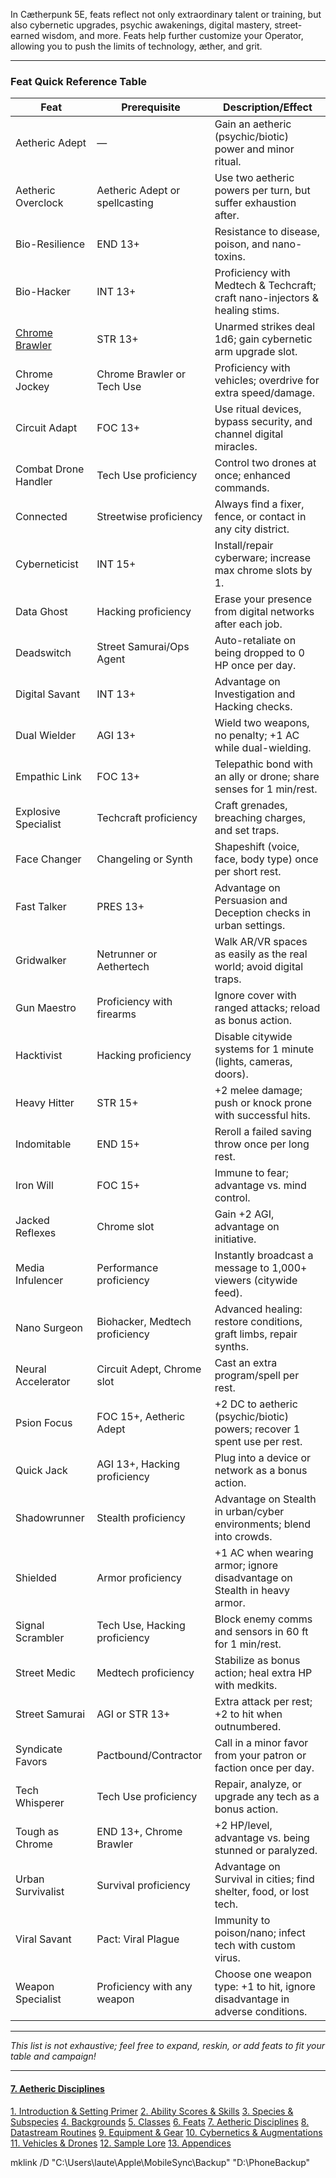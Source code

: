 In Cætherpunk 5E, feats reflect not only extraordinary talent or training, but also cybernetic upgrades, psychic awakenings, digital mastery, street-earned wisdom, and more. Feats help further customize your Operator, allowing you to push the limits of technology, æther, and grit.

---

### Feat Quick Reference Table

| Feat                 | Prerequisite                   | Description/Effect                                                            |
| -------------------- | ------------------------------ | ----------------------------------------------------------------------------- |
| Aetheric Adept       | —                              | Gain an aetheric (psychic/biotic) power and minor ritual.                     |
| Aetheric Overclock   | Aetheric Adept or spellcasting | Use two aetheric powers per turn, but suffer exhaustion after.                |
| Bio-Resilience       | END 13+                        | Resistance to disease, poison, and nano-toxins.                               |
| Bio-Hacker           | INT 13+                        | Proficiency with Medtech & Techcraft; craft nano-injectors & healing stims.   |
| [Chrome Brawler](Chrome%20Brawler.md)   | STR 13+                        | Unarmed strikes deal 1d6; gain cybernetic arm upgrade slot.                   |
| Chrome Jockey        | Chrome Brawler or Tech Use     | Proficiency with vehicles; overdrive for extra speed/damage.                  |
| Circuit Adapt        | FOC 13+                        | Use ritual devices, bypass security, and channel digital miracles.            |
| Combat Drone Handler | Tech Use proficiency           | Control two drones at once; enhanced commands.                                |
| Connected            | Streetwise proficiency         | Always find a fixer, fence, or contact in any city district.                  |
| Cyberneticist        | INT 15+                        | Install/repair cyberware; increase max chrome slots by 1.                     |
| Data Ghost           | Hacking proficiency            | Erase your presence from digital networks after each job.                     |
| Deadswitch           | Street Samurai/Ops Agent       | Auto-retaliate on being dropped to 0 HP once per day.                         |
| Digital Savant       | INT 13+                        | Advantage on Investigation and Hacking checks.                                |
| Dual Wielder         | AGI 13+                        | Wield two weapons, no penalty; +1 AC while dual-wielding.                     |
| Empathic Link        | FOC 13+                        | Telepathic bond with an ally or drone; share senses for 1 min/rest.           |
| Explosive Specialist | Techcraft proficiency          | Craft grenades, breaching charges, and set traps.                             |
| Face Changer         | Changeling or Synth            | Shapeshift (voice, face, body type) once per short rest.                      |
| Fast Talker          | PRES 13+                       | Advantage on Persuasion and Deception checks in urban settings.               |
| Gridwalker           | Netrunner or Aethertech        | Walk AR/VR spaces as easily as the real world; avoid digital traps.           |
| Gun Maestro          | Proficiency with firearms      | Ignore cover with ranged attacks; reload as bonus action.                     |
| Hacktivist           | Hacking proficiency            | Disable citywide systems for 1 minute (lights, cameras, doors).               |
| Heavy Hitter         | STR 15+                        | +2 melee damage; push or knock prone with successful hits.                    |
| Indomitable          | END 15+                        | Reroll a failed saving throw once per long rest.                              |
| Iron Will            | FOC 15+                        | Immune to fear; advantage vs. mind control.                                   |
| Jacked Reflexes      | Chrome slot                    | Gain +2 AGI, advantage on initiative.                                         |
| Media Infulencer     | Performance proficiency        | Instantly broadcast a message to 1,000+ viewers (citywide feed).              |
| Nano Surgeon         | Biohacker, Medtech proficiency | Advanced healing: restore conditions, graft limbs, repair synths.             |
| Neural Accelerator   | Circuit Adept, Chrome slot     | Cast an extra program/spell per rest.                                         |
| Psion Focus          | FOC 15+, Aetheric Adept        | +2 DC to aetheric (psychic/biotic) powers; recover 1 spent use per rest.      |
| Quick Jack           | AGI 13+, Hacking proficiency   | Plug into a device or network as a bonus action.                              |
| Shadowrunner         | Stealth proficiency            | Advantage on Stealth in urban/cyber environments; blend into crowds.          |
| Shielded             | Armor proficiency              | +1 AC when wearing armor; ignore disadvantage on Stealth in heavy armor.      |
| Signal Scrambler     | Tech Use, Hacking proficiency  | Block enemy comms and sensors in 60 ft for 1 min/rest.                        |
| Street Medic         | Medtech proficiency            | Stabilize as bonus action; heal extra HP with medkits.                        |
| Street Samurai       | AGI or STR 13+                 | Extra attack per rest; +2 to hit when outnumbered.                            |
| Syndicate Favors     | Pactbound/Contractor           | Call in a minor favor from your patron or faction once per day.               |
| Tech Whisperer       | Tech Use proficiency           | Repair, analyze, or upgrade any tech as a bonus action.                       |
| Tough as Chrome      | END 13+, Chrome Brawler        | +2 HP/level, advantage vs. being stunned or paralyzed.                        |
| Urban Survivalist    | Survival proficiency           | Advantage on Survival in cities; find shelter, food, or lost tech.            |
| Viral Savant         | Pact: Viral Plague             | Immunity to poison/nano; infect tech with custom virus.                       |
| Weapon Specialist    | Proficiency with any weapon    | Choose one weapon type: +1 to hit, ignore disadvantage in adverse conditions. |

---

_This list is not exhaustive; feel free to expand, reskin, or add feats to fit your table and campaign!_

---
#### [7. Aetheric Disciplines](../7.%20Aetheric%20Disciplines/7.%20Aetheric%20Disciplines.md)
[1. Introduction & Setting Primer](../1.%20Introduction%20&%20Setting%20Primer/1.%20Introduction%20&%20Setting%20Primer.md)
[2. Ability Scores & Skills](../2.%20Ability%20Scores%20&%20Skills/2.%20Ability%20Scores%20&%20Skills.md)
[3. Species & Subspecies](../3.%20Species%20&%20Subspecies/3.%20Species%20&%20Subspecies.md)
[4. Backgrounds](../4.%20Backgrounds/4.%20Backgrounds.md)
[5. Classes](../5.%20Classes/5.%20Classes.md)
[6. Feats](.md)
[7. Aetheric Disciplines](../7.%20Aetheric%20Disciplines/7.%20Aetheric%20Disciplines.md)
[8. Datastream Routines](../8.%20Datastream%20Routines/8.%20Datastream%20Routines.md)
[9. Equipment & Gear](../9.%20Equipment%20&%20Gear/9.%20Equipment%20&%20Gear.md)
[10. Cybernetics & Augmentations](../10.%20Cybernetics%20&%20Augmentations/10.%20Cybernetics%20&%20Augmentations.md)
[11. Vehicles & Drones](../11.%20Vehicles%20&%20Drones/11.%20Vehicles%20&%20Drones.md)
[12. Sample Lore](../12.%20Sample%20Lore/12.%20Sample%20Lore.md)
[13. Appendices](../13.%20Appendices/13.%20Appendices.md)


mklink /D "C:\Users\laute\Apple\MobileSync\Backup"  "D:\PhoneBackup" 